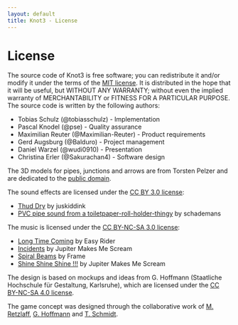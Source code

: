 ```yaml
---
layout: default
title: Knot3 - License
---
```

# License

The source code of Knot3 is free software; you can redistribute it and/or modify it under the terms of the [MIT license](http://choosealicense.com/licenses/mit/). It is distributed in the hope that it will be useful, but WITHOUT ANY WARRANTY; without even the implied warranty of MERCHANTABILITY or FITNESS FOR A PARTICULAR PURPOSE. The source code is written by the following authors:

* Tobias Schulz (@tobiasschulz) - Implementation
* Pascal Knodel (@pse) - Quality assurance
* Maximilian Reuter (@Maximilian-Reuter) - Product requirements
* Gerd Augsburg (@Balduro) - Project management
* Daniel Warzel (@wudi0910) - Presentation
* Christina Erler (@Sakurachan4) - Software design

The 3D models for pipes, junctions and arrows are from Torsten Pelzer and are dedicated to the [public domain](http://creativecommons.org/publicdomain/zero/1.0/).

The sound effects are licensed under the [CC BY 3.0 license](http://creativecommons.org/licenses/by/3.0/):

* [Thud Dry](http://www.freesound.org/people/juskiddink/sounds/108617/) by juskiddink
* [PVC pipe sound from a toiletpaper-roll-holder-thingy](http://www.freesound.org/people/schademans/sounds/13290/) by schademans

The music is licensed under the [CC BY-NC-SA 3.0 license](http://creativecommons.org/licenses/by-nc-sa/3.0/):

* [Long Time Coming](http://freemusicarchive.org/music/Easy_Rider/Live_on_WFMUs_Distort_Jersey_City_with_Reed_Dunlea_Jan_14_2014/Long_Time_Coming) by Easy Rider
* [Incidents](http://freemusicarchive.org/music/Jupiter_Makes_Me_Scream_1244/Converge/05_jupiter_makes_me_scream_-_incidents) by Jupiter Makes Me Scream
* [Spiral Beams](http://freemusicarchive.org/music/Frame/Random_Features/13_frame_-_spiral_beams) by Frame
* [Shine Shine Shine !!!](http://freemusicarchive.org/music/Jupiter_Makes_Me_Scream_1244/Converge/08_jupiter_makes_me_scream_-_shine_shine_shine) by Jupiter Makes Me Scream

The design is based on mockups and ideas from G. Hoffmann (Staatliche Hochschule für Gestaltung, Karlsruhe), which are licensed under the [CC BY-NC-SA 4.0 license](http://creativecommons.org/licenses/by-nc-sa/4.0/deed.de).

The game concept was designed through the collaborative work of [M. Retzlaff](https://cg.ivd.kit.edu/retzlaff/), [G. Hoffmann](http://postdigital.hfg-karlsruhe.de/users/greta-luise-hoffmann) and [T. Schmidt](https://cg.ivd.kit.edu/schmidt/index.php).


